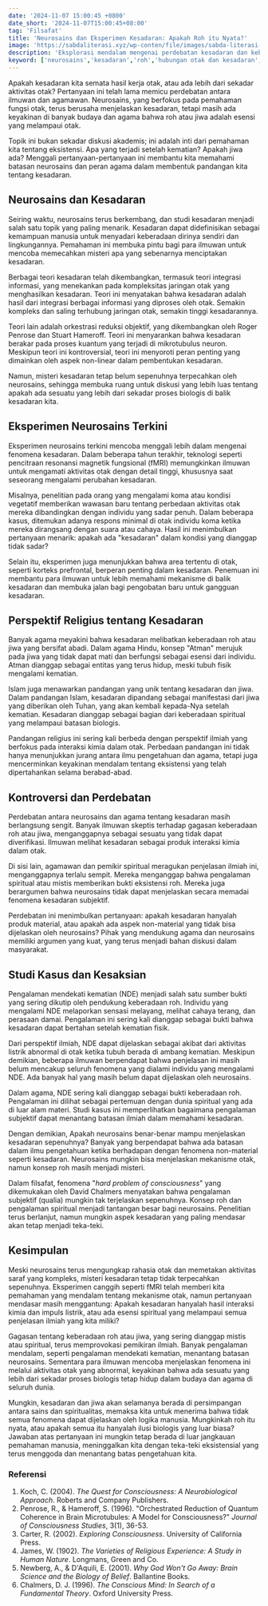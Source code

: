 ```yaml
---
date: '2024-11-07 15:00:45 +0800'
date_short: '2024-11-07T15:00:45+08:00'
tag: 'Filsafat'
title: 'Neurosains dan Eksperimen Kesadaran: Apakah Roh itu Nyata?'
image: 'https://sabdaliterasi.xyz/wp-conten/file/images/sabda-literasi-neurosains-dan-eksperimen-kesadaran-apakah-roh-itu-nyata.jpg'
description: 'Eksplorasi mendalam mengenai perdebatan kesadaran dan keberadaan roh, melibatkan neurosains dan perspektif religius. Apakah kesadaran hanyalah aktivitas otak?'
keyword: ['neurosains','kesadaran','roh','hubungan otak dan kesadaran','ilmu pengetahuan dan agama','teori kesadaran','perkembangan neurosains','studi kesadaran','eksperimen neurosains','hasil penelitian','implikasi ilmiah','pandangan agama','eksistensi roh','perspektif religius','kontroversi neurosains dan agama','perdebatan kesadaran','kritik ilmiah dan religius','studi kasus kesadaran','kesaksian pengalaman','perspektif ilmiah dan religius','analisis kritis kesadaran','batasan neurosains','konsep roh','kesimpulan neurosains dan agama','hubungan ilmiah dan religius','kesadaran dan roh','jiwa','eksperimen kesadaran','aktivitas otak','pengalaman mendekati kematian','fmri','spiritualitas','kuantum otak']
---
```

<p>Apakah kesadaran kita semata hasil kerja otak, atau ada lebih dari sekadar aktivitas otak? Pertanyaan ini telah lama memicu perdebatan antara ilmuwan dan agamawan. Neurosains, yang berfokus pada pemahaman fungsi otak, terus berusaha menjelaskan kesadaran, tetapi masih ada keyakinan di banyak budaya dan agama bahwa roh atau jiwa adalah esensi yang melampaui otak.</p><p>Topik ini bukan sekadar diskusi akademis; ini adalah inti dari pemahaman kita tentang eksistensi. Apa yang terjadi setelah kematian? Apakah jiwa ada? Menggali pertanyaan-pertanyaan ini membantu kita memahami batasan neurosains dan peran agama dalam membentuk pandangan kita tentang kesadaran.</p><h2>Neurosains dan Kesadaran</h2><p>Seiring waktu, neurosains terus berkembang, dan studi kesadaran menjadi salah satu topik yang paling menarik. Kesadaran dapat didefinisikan sebagai kemampuan manusia untuk menyadari keberadaan dirinya sendiri dan lingkungannya. Pemahaman ini membuka pintu bagi para ilmuwan untuk mencoba memecahkan misteri apa yang sebenarnya menciptakan kesadaran.</p><p>Berbagai teori kesadaran telah dikembangkan, termasuk teori integrasi informasi, yang menekankan pada kompleksitas jaringan otak yang menghasilkan kesadaran. Teori ini menyatakan bahwa kesadaran adalah hasil dari integrasi berbagai informasi yang diproses oleh otak. Semakin kompleks dan saling terhubung jaringan otak, semakin tinggi kesadarannya.</p><p>Teori lain adalah orkestrasi reduksi objektif, yang dikembangkan oleh Roger Penrose dan Stuart Hameroff. Teori ini menyarankan bahwa kesadaran berakar pada proses kuantum yang terjadi di mikrotubulus neuron. Meskipun teori ini kontroversial, teori ini menyoroti peran penting yang dimainkan oleh aspek non-linear dalam pembentukan kesadaran.</p><p>Namun, misteri kesadaran tetap belum sepenuhnya terpecahkan oleh neurosains, sehingga membuka ruang untuk diskusi yang lebih luas tentang apakah ada sesuatu yang lebih dari sekadar proses biologis di balik kesadaran kita.</p><h2>Eksperimen Neurosains Terkini</h2><p>Eksperimen neurosains terkini mencoba menggali lebih dalam mengenai fenomena kesadaran. Dalam beberapa tahun terakhir, teknologi seperti pencitraan resonansi magnetik fungsional (fMRI) memungkinkan ilmuwan untuk mengamati aktivitas otak dengan detail tinggi, khususnya saat seseorang mengalami perubahan kesadaran.</p><p>Misalnya, penelitian pada orang yang mengalami koma atau kondisi vegetatif memberikan wawasan baru tentang perbedaan aktivitas otak mereka dibandingkan dengan individu yang sadar penuh. Dalam beberapa kasus, ditemukan adanya respons minimal di otak individu koma ketika mereka dirangsang dengan suara atau cahaya. Hasil ini menimbulkan pertanyaan menarik: apakah ada "kesadaran" dalam kondisi yang dianggap tidak sadar?</p><p>Selain itu, eksperimen juga menunjukkan bahwa area tertentu di otak, seperti korteks prefrontal, berperan penting dalam kesadaran. Penemuan ini membantu para ilmuwan untuk lebih memahami mekanisme di balik kesadaran dan membuka jalan bagi pengobatan baru untuk gangguan kesadaran.</p><h2>Perspektif Religius tentang Kesadaran</h2><p>Banyak agama meyakini bahwa kesadaran melibatkan keberadaan roh atau jiwa yang bersifat abadi. Dalam agama Hindu, konsep "Atman" merujuk pada jiwa yang tidak dapat mati dan berfungsi sebagai esensi dari individu. Atman dianggap sebagai entitas yang terus hidup, meski tubuh fisik mengalami kematian.</p><p>Islam juga menawarkan pandangan yang unik tentang kesadaran dan jiwa. Dalam pandangan Islam, kesadaran dipandang sebagai manifestasi dari jiwa yang diberikan oleh Tuhan, yang akan kembali kepada-Nya setelah kematian. Kesadaran dianggap sebagai bagian dari keberadaan spiritual yang melampaui batasan biologis.</p><p>Pandangan religius ini sering kali berbeda dengan perspektif ilmiah yang berfokus pada interaksi kimia dalam otak. Perbedaan pandangan ini tidak hanya menunjukkan jurang antara ilmu pengetahuan dan agama, tetapi juga mencerminkan keyakinan mendalam tentang eksistensi yang telah dipertahankan selama berabad-abad.</p><h2>Kontroversi dan Perdebatan</h2><p>Perdebatan antara neurosains dan agama tentang kesadaran masih berlangsung sengit. Banyak ilmuwan skeptis terhadap gagasan keberadaan roh atau jiwa, menganggapnya sebagai sesuatu yang tidak dapat diverifikasi. Ilmuwan melihat kesadaran sebagai produk interaksi kimia dalam otak.</p><p>Di sisi lain, agamawan dan pemikir spiritual meragukan penjelasan ilmiah ini, menganggapnya terlalu sempit. Mereka menganggap bahwa pengalaman spiritual atau mistis memberikan bukti eksistensi roh. Mereka juga berargumen bahwa neurosains tidak dapat menjelaskan secara memadai fenomena kesadaran subjektif.</p><p>Perdebatan ini menimbulkan pertanyaan: apakah kesadaran hanyalah produk material, atau apakah ada aspek non-material yang tidak bisa dijelaskan oleh neurosains? Pihak yang mendukung agama dan neurosains memiliki argumen yang kuat, yang terus menjadi bahan diskusi dalam masyarakat.</p><h2>Studi Kasus dan Kesaksian</h2><p>Pengalaman mendekati kematian (NDE) menjadi salah satu sumber bukti yang sering dikutip oleh pendukung keberadaan roh. Individu yang mengalami NDE melaporkan sensasi melayang, melihat cahaya terang, dan perasaan damai. Pengalaman ini sering kali dianggap sebagai bukti bahwa kesadaran dapat bertahan setelah kematian fisik.</p><p>Dari perspektif ilmiah, NDE dapat dijelaskan sebagai akibat dari aktivitas listrik abnormal di otak ketika tubuh berada di ambang kematian. Meskipun demikian, beberapa ilmuwan berpendapat bahwa penjelasan ini masih belum mencakup seluruh fenomena yang dialami individu yang mengalami NDE. Ada banyak hal yang masih belum dapat dijelaskan oleh neurosains.</p><p>Dalam agama, NDE sering kali dianggap sebagai bukti keberadaan roh. Pengalaman ini dilihat sebagai pertemuan dengan dunia spiritual yang ada di luar alam materi. Studi kasus ini memperlihatkan bagaimana pengalaman subjektif dapat menantang batasan ilmiah dalam memahami kesadaran.</p><p>Dengan demikian, Apakah neurosains benar-benar mampu menjelaskan kesadaran sepenuhnya? Banyak yang berpendapat bahwa ada batasan dalam ilmu pengetahuan ketika berhadapan dengan fenomena non-material seperti kesadaran. Neurosains mungkin bisa menjelaskan mekanisme otak, namun konsep roh masih menjadi misteri.</p><p>Dalam filsafat, fenomena "<em>hard problem of consciousness</em>" yang dikemukakan oleh David Chalmers menyatakan bahwa pengalaman subjektif (qualia) mungkin tak terjelaskan sepenuhnya. Konsep roh dan pengalaman spiritual menjadi tantangan besar bagi neurosains. Penelitian terus berlanjut, namun mungkin aspek kesadaran yang paling mendasar akan tetap menjadi teka-teki.</p><h2>Kesimpulan</h2><p>Meski neurosains terus mengungkap rahasia otak dan memetakan aktivitas saraf yang kompleks, misteri kesadaran tetap tidak terpecahkan sepenuhnya. Eksperimen canggih seperti fMRI telah memberi kita pemahaman yang mendalam tentang mekanisme otak, namun pertanyaan mendasar masih menggantung: Apakah kesadaran hanyalah hasil interaksi kimia dan impuls listrik, atau ada esensi spiritual yang melampaui semua penjelasan ilmiah yang kita miliki?</p><p>Gagasan tentang keberadaan roh atau jiwa, yang sering dianggap mistis atau spiritual, terus memprovokasi pemikiran ilmiah. Banyak pengalaman mendalam, seperti pengalaman mendekati kematian, menantang batasan neurosains. Sementara para ilmuwan mencoba menjelaskan fenomena ini melalui aktivitas otak yang abnormal, keyakinan bahwa ada sesuatu yang lebih dari sekadar proses biologis tetap hidup dalam budaya dan agama di seluruh dunia.</p><p>Mungkin, kesadaran dan jiwa akan selamanya berada di persimpangan antara sains dan spiritualitas, memaksa kita untuk menerima bahwa tidak semua fenomena dapat dijelaskan oleh logika manusia. Mungkinkah roh itu nyata, atau apakah semua itu hanyalah ilusi biologis yang luar biasa? Jawaban atas pertanyaan ini mungkin tetap berada di luar jangkauan pemahaman manusia, meninggalkan kita dengan teka-teki eksistensial yang terus menggoda dan menantang batas pengetahuan kita.</p><h3><strong>Referensi</strong></h3><ol><li>Koch, C. (2004). <em>The Quest for Consciousness: A Neurobiological Approach</em>. Roberts and Company Publishers.</li><li>Penrose, R., &amp; Hameroff, S. (1996). "Orchestrated Reduction of Quantum Coherence in Brain Microtubules: A Model for Consciousness?" <em>Journal of Consciousness Studies</em>, 3(1), 36-53.</li><li>Carter, R. (2002). <em>Exploring Consciousness</em>. University of California Press.</li><li>James, W. (1902). <em>The Varieties of Religious Experience: A Study in Human Nature</em>. Longmans, Green and Co.</li><li>Newberg, A., &amp; D'Aquili, E. (2001). <em>Why God Won't Go Away: Brain Science and the Biology of Belief</em>. Ballantine Books.</li><li>Chalmers, D. J. (1996). <em>The Conscious Mind: In Search of a Fundamental Theory</em>. Oxford University Press.</li></ol>